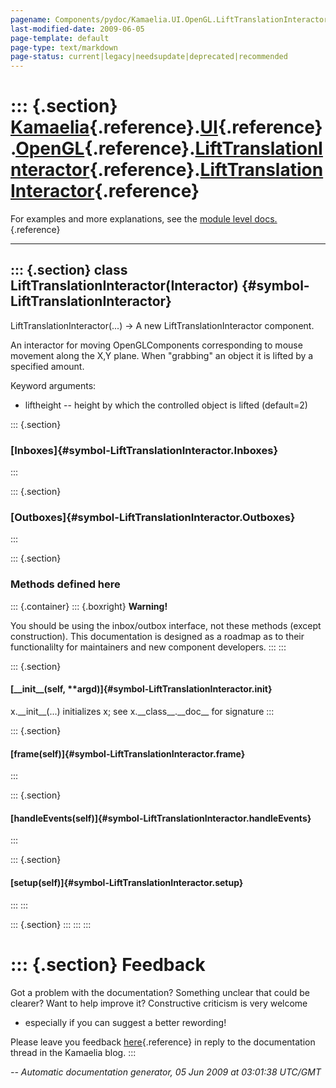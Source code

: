 ```yaml
---
pagename: Components/pydoc/Kamaelia.UI.OpenGL.LiftTranslationInteractor.LiftTranslationInteractor
last-modified-date: 2009-06-05
page-template: default
page-type: text/markdown
page-status: current|legacy|needsupdate|deprecated|recommended
---
```

::: {.section}
[Kamaelia](/Components/pydoc/Kamaelia.html){.reference}.[UI](/Components/pydoc/Kamaelia.UI.html){.reference}.[OpenGL](/Components/pydoc/Kamaelia.UI.OpenGL.html){.reference}.[LiftTranslationInteractor](/Components/pydoc/Kamaelia.UI.OpenGL.LiftTranslationInteractor.html){.reference}.[LiftTranslationInteractor](/Components/pydoc/Kamaelia.UI.OpenGL.LiftTranslationInteractor.LiftTranslationInteractor.html){.reference}
================================================================================================================================================================================================================================================================================================================================================================================================================================

For examples and more explanations, see the [module level
docs.](/Components/pydoc/Kamaelia.UI.OpenGL.LiftTranslationInteractor.html){.reference}

------------------------------------------------------------------------

::: {.section}
class LiftTranslationInteractor(Interactor) {#symbol-LiftTranslationInteractor}
-------------------------------------------

LiftTranslationInteractor(\...) -\> A new LiftTranslationInteractor
component.

An interactor for moving OpenGLComponents corresponding to mouse
movement along the X,Y plane. When \"grabbing\" an object it is lifted
by a specified amount.

Keyword arguments:

-   liftheight \-- height by which the controlled object is lifted
    (default=2)

::: {.section}
### [Inboxes]{#symbol-LiftTranslationInteractor.Inboxes}
:::

::: {.section}
### [Outboxes]{#symbol-LiftTranslationInteractor.Outboxes}
:::

::: {.section}
### Methods defined here

::: {.container}
::: {.boxright}
**Warning!**

You should be using the inbox/outbox interface, not these methods
(except construction). This documentation is designed as a roadmap as to
their functionalilty for maintainers and new component developers.
:::
:::

::: {.section}
#### [\_\_init\_\_(self, \*\*argd)]{#symbol-LiftTranslationInteractor.__init__}

x.\_\_init\_\_(\...) initializes x; see x.\_\_class\_\_.\_\_doc\_\_ for
signature
:::

::: {.section}
#### [frame(self)]{#symbol-LiftTranslationInteractor.frame}
:::

::: {.section}
#### [handleEvents(self)]{#symbol-LiftTranslationInteractor.handleEvents}
:::

::: {.section}
#### [setup(self)]{#symbol-LiftTranslationInteractor.setup}
:::
:::

::: {.section}
:::
:::
:::

::: {.section}
Feedback
========

Got a problem with the documentation? Something unclear that could be
clearer? Want to help improve it? Constructive criticism is very welcome
- especially if you can suggest a better rewording!

Please leave you feedback
[here](../../../cgi-bin/blog/blog.cgi?rm=viewpost&nodeid=1142023701){.reference}
in reply to the documentation thread in the Kamaelia blog.
:::

*\-- Automatic documentation generator, 05 Jun 2009 at 03:01:38 UTC/GMT*
